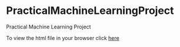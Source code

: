 # PracticalMachineLearningProject

Practical Machine Learning Project

To view the html file in your browser click [here](http://rpubs.com/Revi/85744)
